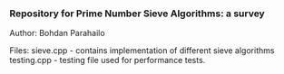 ### Repository for Prime Number Sieve Algorithms: a survey

Author: Bohdan Parahailo

Files:
sieve.cpp - contains implementation of different sieve algorithms  
testing.cpp - testing file used for performance tests.